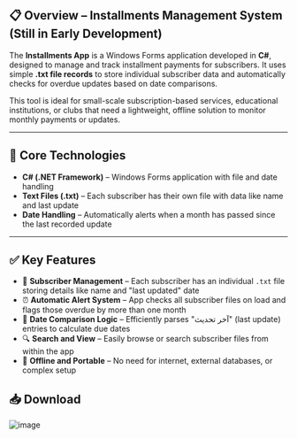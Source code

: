 ## 📋 Overview – Installments Management System (Still in Early Development)

The **Installments App** is a Windows Forms application developed in **C#**, designed to manage and track installment payments for subscribers. It uses simple **.txt file records** to store individual subscriber data and automatically checks for overdue updates based on date comparisons.

This tool is ideal for small-scale subscription-based services, educational institutions, or clubs that need a lightweight, offline solution to monitor monthly payments or updates.

---

## 🔧 Core Technologies

- **C# (.NET Framework)** – Windows Forms application with file and date handling  
- **Text Files (.txt)** – Each subscriber has their own file with data like name and last update  
- **Date Handling** – Automatically alerts when a month has passed since the last recorded update  

---

## ✅ Key Features

- 👤 **Subscriber Management** – Each subscriber has an individual `.txt` file storing details like name and "last updated" date  
- ⏰ **Automatic Alert System** – App checks all subscriber files on load and flags those overdue by more than one month  
- 📅 **Date Comparison Logic** – Efficiently parses "آخر تحديث" (last update) entries to calculate due dates  
- 🔍 **Search and View** – Easily browse or search subscriber files from within the app  
- 💾 **Offline and Portable** – No need for internet, external databases, or complex setup
## 📥 Download







![image](https://github.com/user-attachments/assets/888c6fe0-bacf-4307-a8ae-fcf22ba5d26b)
